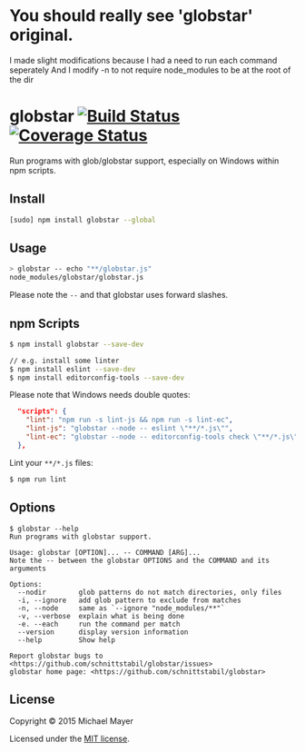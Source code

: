 # You should really see 'globstar' original.

I made slight modifications because I had a need to run each command seperately
And I modify -n to not require node_modules to be at the root of the dir

globstar [![Build Status](https://travis-ci.org/schnittstabil/globstar.svg?branch=master)](https://travis-ci.org/schnittstabil/globstar) [![Coverage Status](https://coveralls.io/repos/schnittstabil/globstar/badge.svg?branch=master)](https://coveralls.io/r/schnittstabil/globstar?branch=master)
========

Run programs with glob/globstar support, especially on Windows within npm scripts.

Install
-------

```sh
[sudo] npm install globstar --global
```

Usage
-----

```sh
> globstar -- echo "**/globstar.js"
node_modules/globstar/globstar.js
```

Please note the `--` and that globstar uses forward slashes.

npm Scripts
-----------

```sh
$ npm install globstar --save-dev

// e.g. install some linter
$ npm install eslint --save-dev
$ npm install editorconfig-tools --save-dev
```

Please note that Windows needs double quotes:

```json
  "scripts": {
    "lint": "npm run -s lint-js && npm run -s lint-ec",
    "lint-js": "globstar --node -- eslint \"**/*.js\"",
    "lint-ec": "globstar --node -- editorconfig-tools check \"**/*.js\""
  },
```

Lint your `**/*.js` files:

```sh
$ npm run lint
```

Options
-------

```
$ globstar --help
Run programs with globstar support.

Usage: globstar [OPTION]... -- COMMAND [ARG]...
Note the -- between the globstar OPTIONS and the COMMAND and its arguments

Options:
  --nodir        glob patterns do not match directories, only files
  -i, --ignore   add glob pattern to exclude from matches
  -n, --node     same as `--ignore "node_modules/**"`
  -v, --verbose  explain what is being done
  -e. --each     run the command per match
  --version      display version information
  --help         Show help

Report globstar bugs to <https://github.com/schnittstabil/globstar/issues>
globstar home page: <https://github.com/schnittstabil/globstar>
```

License
-------

Copyright © 2015 Michael Mayer

Licensed under the [MIT license](LICENSE).
